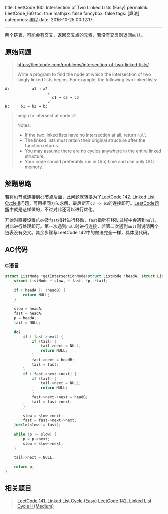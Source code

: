 title: LeetCode 160. Intersection of Two Linked Lists (Easy)
permalink: LeetCode_160
toc: true
mathjax: false
fancybox: false
tags: [算法]
categories: 编程
date: 2016-10-25 00:12:17

---

两个链表，可能会有交叉，返回交叉点的元素，若没有交叉则返回`null`。

<!--more-->

## 原始问题

> https://leetcode.com/problems/intersection-of-two-linked-lists/
>
> Write a program to find the node at which the intersection of two singly linked lists begins.
> For example, the following two linked lists:
```
A:          a1 → a2
                   ↘
                     c1 → c2 → c3
                   ↗            
B:     b1 → b2 → b3
```
> begin to intersect at node c1.
> 
> Notes:
> 
> - If the two linked lists have no intersection at all, return `null`.
> - The linked lists must retain their original structure after the function returns.
> - You may assume there are no cycles anywhere in the entire linked structure.
> - Your code should preferably run in O(n) time and use only O(1) memory.



## 解题思路
若将`b1`节点连接到`c3`节点后面，此问题就转换为了[LeetCode 142. Linked List Cycle II](/2016/10/24/LeetCode_142/)问题，可用相同方法求解，最后断开`c3 -> b1`的连接即可。[LeetCode题解](https://siddontang.gitbooks.io/leetcode-solution/content/linked_list/linked_list_cycle.html)中就是这样做的，不过对此还可以进行优化。

开始时直接设置`slow`及`fast`指针进行移动，`fast`指针在移动过程中会遇到`null`，对此进行处理即可。第一次遇到`null`时进行连接，若第二次遇到`null`则说明两个链表没有交叉。其余步骤与LeetCode 142中的做法完全一样，具体见代码。


## AC代码

### C语言

```C
struct ListNode *getIntersectionNode(struct ListNode *headA, struct ListNode *headB) {
    struct ListNode * slow, * fast, *p, *tail;
    
    if (!headA || !headB) {
        return NULL;
    }
    
    slow = headA;
    fast = headA;
    p = headA;
    tail = NULL;
    
    do{
        if (!fast->next) {
            if (tail) {
                tail->next = NULL;
                return NULL;
            }
            fast->next = headB;
            tail = fast;
        }
        if (!fast->next->next) {
            if (tail) {
                tail->next = NULL;
                return NULL;
            }
            fast->next->next = headB;
            tail = fast->next;
        }
        
        slow = slow->next;
        fast = fast->next->next;
    }while(slow != fast);
    
    while (p != slow) {
        p = p->next;
        slow = slow->next;
    }
    
    tail->next = NULL;
    
    return p;
}
```
## 相关题目

> [LeetCode 141. Linked List Cycle (Easy)](/2016/10/24/LeetCode_141/)
> [LeetCode 142. Linked List Cycle II (Medium)](/2016/10/24/LeetCode_142/)